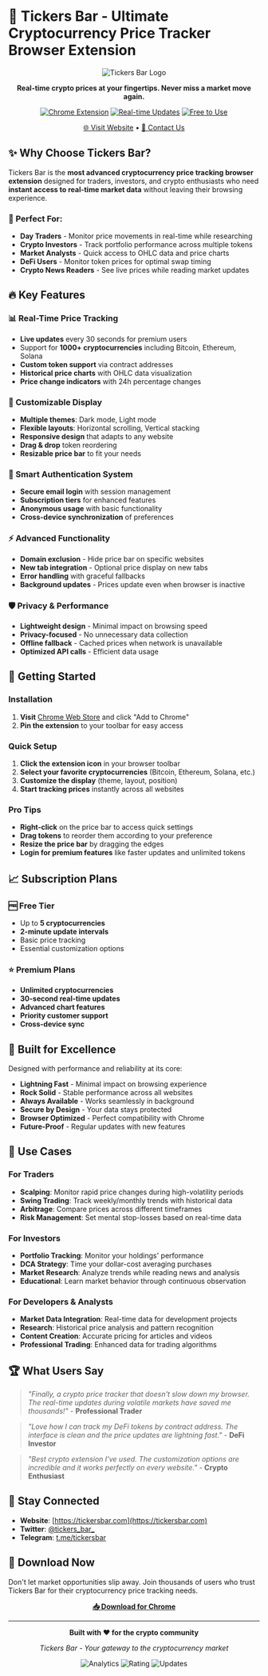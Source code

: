 # 🚀 Tickers Bar - Ultimate Cryptocurrency Price Tracker Browser Extension

<div align="center">

![Tickers Bar Logo](https://lh3.googleusercontent.com/R0p5U0QQZ-Lf53h4N-eL3YXq2_gm1RT8DWBXgPAtqx4bNriDhwhjSX98ueQswx7BHvunVY9RljLB3-80wzWAy3EPNd4=s1280-w1280-h800)

**Real-time crypto prices at your fingertips. Never miss a market move again.**

[![Chrome Extension](https://img.shields.io/badge/Chrome-Available-brightgreen?logo=googlechrome)](https://tickersbar.com)
[![Real-time Updates](https://img.shields.io/badge/Updates-Real--time-blue)](https://tickersbar.com)
[![Free to Use](https://img.shields.io/badge/Pricing-Free%20Tier-success)](https://tickersbar.com)

[🌐 Visit Website](https://tickersbar.com) • [📧 Contact Us](mailto:hi@tickersbar.com) 
</div>

## ✨ Why Choose Tickers Bar?

Tickers Bar is the **most advanced cryptocurrency price tracking browser extension** designed for traders, investors, and crypto enthusiasts who need **instant access to real-time market data** without leaving their browsing experience.

### 🎯 Perfect For:
- **Day Traders** - Monitor price movements in real-time while researching
- **Crypto Investors** - Track portfolio performance across multiple tokens
- **Market Analysts** - Quick access to OHLC data and price charts
- **DeFi Users** - Monitor token prices for optimal swap timing
- **Crypto News Readers** - See live prices while reading market updates

## 🔥 Key Features

### 📊 Real-Time Price Tracking
- **Live updates** every 30 seconds for premium users
- Support for **1000+ cryptocurrencies** including Bitcoin, Ethereum, Solana
- **Custom token support** via contract addresses
- **Historical price charts** with OHLC data visualization
- **Price change indicators** with 24h percentage changes

### 🎨 Customizable Display
- **Multiple themes**: Dark mode, Light mode
- **Flexible layouts**: Horizontal scrolling, Vertical stacking
- **Responsive design** that adapts to any website
- **Drag & drop** token reordering
- **Resizable price bar** to fit your needs

### 🔐 Smart Authentication System
- **Secure email login** with session management
- **Subscription tiers** for enhanced features
- **Anonymous usage** with basic functionality
- **Cross-device synchronization** of preferences

### ⚡ Advanced Functionality  
- **Domain exclusion** - Hide price bar on specific websites
- **New tab integration** - Optional price display on new tabs
- **Error handling** with graceful fallbacks
- **Background updates** - Prices update even when browser is inactive

### 🛡️ Privacy & Performance
- **Lightweight design** - Minimal impact on browsing speed
- **Privacy-focused** - No unnecessary data collection
- **Offline fallback** - Cached prices when network is unavailable
- **Optimized API calls** - Efficient data usage

## 🚀 Getting Started

### Installation
1. **Visit** [Chrome Web Store](https://tickersbar.com) and click "Add to Chrome"
2. **Pin the extension** to your toolbar for easy access

### Quick Setup
1. **Click the extension icon** in your browser toolbar
2. **Select your favorite cryptocurrencies** (Bitcoin, Ethereum, Solana, etc.)
3. **Customize the display** (theme, layout, position)
4. **Start tracking prices** instantly across all websites

### Pro Tips
- **Right-click** on the price bar to access quick settings
- **Drag tokens** to reorder them according to your preference  
- **Resize the price bar** by dragging the edges
- **Login for premium features** like faster updates and unlimited tokens

## 📈 Subscription Plans

### 🆓 Free Tier
- Up to **5 cryptocurrencies**
- **2-minute update intervals**
- Basic price tracking
- Essential customization options

### ⭐ Premium Plans
- **Unlimited cryptocurrencies**
- **30-second real-time updates**  
- **Advanced chart features**
- **Priority customer support**
- **Cross-device sync**

## 🔧 Built for Excellence

Designed with performance and reliability at its core:

- **Lightning Fast** - Minimal impact on browsing experience
- **Rock Solid** - Stable performance across all websites
- **Always Available** - Works seamlessly in background
- **Secure by Design** - Your data stays protected
- **Browser Optimized** - Perfect compatibility with Chrome
- **Future-Proof** - Regular updates with new features



## 🎯 Use Cases

### For Traders
- **Scalping**: Monitor rapid price changes during high-volatility periods
- **Swing Trading**: Track weekly/monthly trends with historical data
- **Arbitrage**: Compare prices across different timeframes
- **Risk Management**: Set mental stop-losses based on real-time data

### For Investors
- **Portfolio Tracking**: Monitor your holdings' performance
- **DCA Strategy**: Time your dollar-cost averaging purchases
- **Market Research**: Analyze trends while reading news and analysis
- **Educational**: Learn market behavior through continuous observation

### For Developers & Analysts
- **Market Data Integration**: Real-time data for development projects
- **Research**: Historical price analysis and pattern recognition
- **Content Creation**: Accurate pricing for articles and videos
- **Professional Trading**: Enhanced data for trading algorithms

## 🏆 What Users Say

> *"Finally, a crypto price tracker that doesn't slow down my browser. The real-time updates during volatile markets have saved me thousands!"* - **Professional Trader**

> *"Love how I can track my DeFi tokens by contract address. The interface is clean and the price updates are lightning fast."* - **DeFi Investor**

> *"Best crypto extension I've used. The customization options are incredible and it works perfectly on every website."* - **Crypto Enthusiast**



## 📱 Stay Connected

- **Website**: [https://tickersbar.com](https://tickersbar.com)
- **Twitter**: [@tickers_bar_](https://twitter.com/tickers_bar_)
- **Telegram**: [t.me/tickersbar](https://t.me/tickersbar)

## 🚀 Download Now

Don't let market opportunities slip away. Join thousands of users who trust Tickers Bar for their cryptocurrency price tracking needs.

<div align="center">

**[📥 Download for Chrome](https://tickersbar.com)**

</div>

---

<div align="center">

**Built with ❤️ for the crypto community**

*Tickers Bar - Your gateway to the cryptocurrency market*

![Analytics](https://img.shields.io/badge/Users-10K%2B-brightgreen)
![Rating](https://img.shields.io/badge/Rating-4.8%2F5-yellow)
![Updates](https://img.shields.io/badge/Updates-Weekly-blue)


</div>
